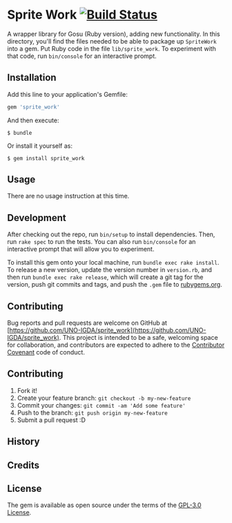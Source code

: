 # Sprite Work [![Build Status](https://travis-ci.org/UNO-IGDA/sprite_work.svg)](https://travis-ci.org/UNO-IGDA/sprite_work)
A wrapper library for Gosu (Ruby version), adding new functionality. In this directory, you'll find the files needed to be able to package up `SpriteWork` into a gem. Put Ruby code in the file `lib/sprite_work`. To experiment with that code, run `bin/console` for an interactive prompt.

## Installation
Add this line to your application's Gemfile:

```ruby
gem 'sprite_work'
```

And then execute:

```
$ bundle
```

Or install it yourself as:

```
$ gem install sprite_work
```

## Usage
There are no usage instruction at this time.

## Development
After checking out the repo, run `bin/setup` to install dependencies. Then, run `rake spec` to run the tests. You can also run `bin/console` for an interactive prompt that will allow you to experiment.

To install this gem onto your local machine, run `bundle exec rake install`. To release a new version, update the version number in `version.rb`, and then run `bundle exec rake release`, which will create a git tag for the version, push git commits and tags, and push the `.gem` file to [rubygems.org](https://rubygems.org).

## Contributing
Bug reports and pull requests are welcome on GitHub at [https://github.com/UNO-IGDA/sprite_work](https://github.com/UNO-IGDA/sprite_work). This project is intended to be a safe, welcoming space for collaboration, and contributors are expected to adhere to the [Contributor Covenant](http://contributor-covenant.org) code of conduct.

## Contributing
1. Fork it!
2. Create your feature branch: `git checkout -b my-new-feature`
3. Commit your changes: `git commit -am 'Add some feature'`
4. Push to the branch: `git push origin my-new-feature`
5. Submit a pull request :D

## History
## Credits
## License
The gem is available as open source under the terms of the [GPL-3.0 License](http://opensource.org/licenses/GPL-3.0).
